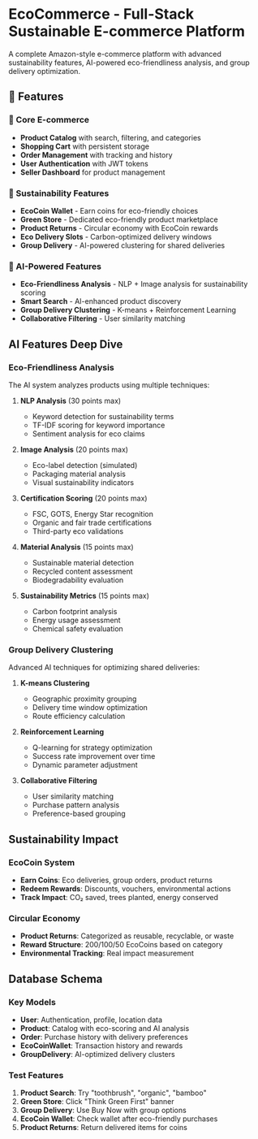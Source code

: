 # EcoCommerce - Full-Stack Sustainable E-commerce Platform

A complete Amazon-style e-commerce platform with advanced sustainability features, AI-powered eco-friendliness analysis, and group delivery optimization.

## 🌟 Features

### 🛒 Core E-commerce
- **Product Catalog** with search, filtering, and categories
- **Shopping Cart** with persistent storage
- **Order Management** with tracking and history
- **User Authentication** with JWT tokens
- **Seller Dashboard** for product management

### 🌱 Sustainability Features
- **EcoCoin Wallet** - Earn coins for eco-friendly choices
- **Green Store** - Dedicated eco-friendly product marketplace
- **Product Returns** - Circular economy with EcoCoin rewards
- **Eco Delivery Slots** - Carbon-optimized delivery windows
- **Group Delivery** - AI-powered clustering for shared deliveries

### 🤖 AI-Powered Features
- **Eco-Friendliness Analysis** - NLP + Image analysis for sustainability scoring
- **Smart Search** - AI-enhanced product discovery
- **Group Delivery Clustering** - K-means + Reinforcement Learning
- **Collaborative Filtering** - User similarity matching

## AI Features Deep Dive

### Eco-Friendliness Analysis
The AI system analyzes products using multiple techniques:

1. **NLP Analysis** (30 points max)
   - Keyword detection for sustainability terms
   - TF-IDF scoring for keyword importance
   - Sentiment analysis for eco claims

2. **Image Analysis** (20 points max)
   - Eco-label detection (simulated)
   - Packaging material analysis
   - Visual sustainability indicators

3. **Certification Scoring** (20 points max)
   - FSC, GOTS, Energy Star recognition
   - Organic and fair trade certifications
   - Third-party eco validations

4. **Material Analysis** (15 points max)
   - Sustainable material detection
   - Recycled content assessment
   - Biodegradability evaluation

5. **Sustainability Metrics** (15 points max)
   - Carbon footprint analysis
   - Energy usage assessment
   - Chemical safety evaluation

### Group Delivery Clustering
Advanced AI techniques for optimizing shared deliveries:

1. **K-means Clustering**
   - Geographic proximity grouping
   - Delivery time window optimization
   - Route efficiency calculation

2. **Reinforcement Learning**
   - Q-learning for strategy optimization
   - Success rate improvement over time
   - Dynamic parameter adjustment

3. **Collaborative Filtering**
   - User similarity matching
   - Purchase pattern analysis
   - Preference-based grouping

## Sustainability Impact

### EcoCoin System
- **Earn Coins**: Eco deliveries, group orders, product returns
- **Redeem Rewards**: Discounts, vouchers, environmental actions
- **Track Impact**: CO₂ saved, trees planted, energy conserved

### Circular Economy
- **Product Returns**: Categorized as reusable, recyclable, or waste
- **Reward Structure**: 200/100/50 EcoCoins based on category
- **Environmental Tracking**: Real impact measurement

##  Database Schema

### Key Models
- **User**: Authentication, profile, location data
- **Product**: Catalog with eco-scoring and AI analysis
- **Order**: Purchase history with delivery preferences
- **EcoCoinWallet**: Transaction history and rewards
- **GroupDelivery**: AI-optimized delivery clusters


### Test Features
1. **Product Search**: Try "toothbrush", "organic", "bamboo"
2. **Green Store**: Click "Think Green First" banner
3. **Group Delivery**: Use Buy Now with group options
4. **EcoCoin Wallet**: Check wallet after eco-friendly purchases
5. **Product Returns**: Return delivered items for coins
